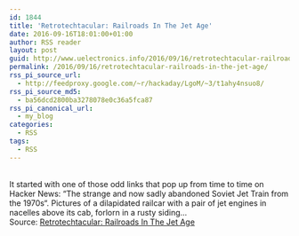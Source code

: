 ```yaml
---
id: 1844
title: 'Retrotechtacular: Railroads In The Jet Age'
date: 2016-09-16T18:01:00+01:00
author: RSS reader
layout: post
guid: http://www.uelectronics.info/2016/09/16/retrotechtacular-railroads-in-the-jet-age/
permalink: /2016/09/16/retrotechtacular-railroads-in-the-jet-age/
rss_pi_source_url:
  - http://feedproxy.google.com/~r/hackaday/LgoM/~3/t1ahy4nsuo8/
rss_pi_source_md5:
  - ba56dcd2800ba3278078e0c36a5fca87
rss_pi_canonical_url:
  - my_blog
categories:
  - RSS
tags:
  - RSS
---
```

&#013;  
It started with one of those odd links that pop up from time to time on Hacker News: “The strange and now sadly abandoned Soviet Jet Train from the 1970s“. Pictures of a dilapidated railcar with a pair of jet engines in nacelles above its cab, forlorn in a rusty siding…&#013;  
Source: <a href="http://feedproxy.google.com/~r/hackaday/LgoM/~3/t1ahy4nsuo8/" target="_blank">Retrotechtacular: Railroads In The Jet Age</a>